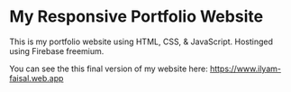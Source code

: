 # My Responsive Portfolio Website
 This is my portfolio website using HTML, CSS, & JavaScript. Hostinged using Firebase freemium.
 
 You can see the this final version of my website here: https://www.ilyam-faisal.web.app
